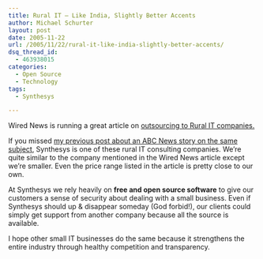 ```yaml
---
title: Rural IT – Like India, Slightly Better Accents
author: Michael Schurter
layout: post
date: 2005-11-22
url: /2005/11/22/rural-it-like-india-slightly-better-accents/
dsq_thread_id:
  - 463938015
categories:
  - Open Source
  - Technology
tags:
  - Synthesys

---
```

Wired News is running a great article on [outsourcing to Rural IT companies.][1]

If you missed [my previous post about an ABC News story on the same subject][2], Synthesys is one of these rural IT consulting companies. We&#8217;re quite similar to the company mentioned in the Wired News article except we&#8217;re smaller. Even the price range listed in the article is pretty close to our own.

At Synthesys we rely heavily on **free and open source software** to give our customers a sense of security about dealing with a small business. Even if Synthesys should up & disappear someday (God forbid!), our clients could simply get support from another company because all the source is available.

I hope other small IT businesses do the same because it strengthens the entire industry through healthy competition and transparency.

 [1]: http://wired-vig.wired.com/news/business/0,1367,69585,00.html?tw=wn_story_page_prev2
 [2]: http://blogs.synthesyssolutions.com/michael/2005/08/27/synthesys-vs-india/